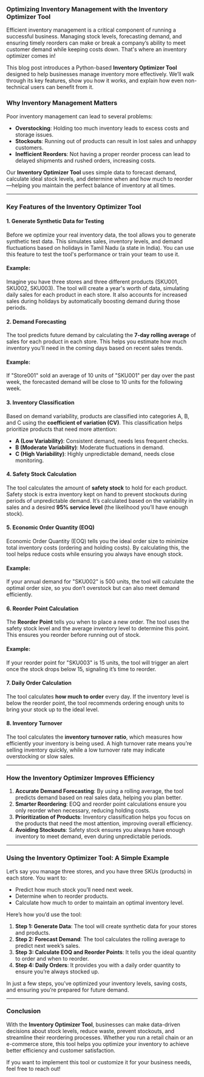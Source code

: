 ### **Optimizing Inventory Management with the Inventory Optimizer Tool**

Efficient inventory management is a critical component of running a successful business. Managing stock levels, forecasting demand, and ensuring timely reorders can make or break a company’s ability to meet customer demand while keeping costs down. That's where an inventory optimizer comes in!

This blog post introduces a Python-based **Inventory Optimizer Tool** designed to help businesses manage inventory more effectively. We’ll walk through its key features, show you how it works, and explain how even non-technical users can benefit from it.

### **Why Inventory Management Matters**

Poor inventory management can lead to several problems:
- **Overstocking**: Holding too much inventory leads to excess costs and storage issues.
- **Stockouts**: Running out of products can result in lost sales and unhappy customers.
- **Inefficient Reorders**: Not having a proper reorder process can lead to delayed shipments and rushed orders, increasing costs.

Our **Inventory Optimizer Tool** uses simple data to forecast demand, calculate ideal stock levels, and determine when and how much to reorder—helping you maintain the perfect balance of inventory at all times.

---

### **Key Features of the Inventory Optimizer Tool**

#### **1. Generate Synthetic Data for Testing**

Before we optimize your real inventory data, the tool allows you to generate synthetic test data. This simulates sales, inventory levels, and demand fluctuations based on holidays in Tamil Nadu (a state in India). You can use this feature to test the tool's performance or train your team to use it.

#### **Example:**
Imagine you have three stores and three different products (SKU001, SKU002, SKU003). The tool will create a year's worth of data, simulating daily sales for each product in each store. It also accounts for increased sales during holidays by automatically boosting demand during those periods.

#### **2. Demand Forecasting**

The tool predicts future demand by calculating the **7-day rolling average** of sales for each product in each store. This helps you estimate how much inventory you’ll need in the coming days based on recent sales trends.

#### **Example:**
If "Store001" sold an average of 10 units of "SKU001" per day over the past week, the forecasted demand will be close to 10 units for the following week.

#### **3. Inventory Classification**

Based on demand variability, products are classified into categories A, B, and C using the **coefficient of variation (CV)**. This classification helps prioritize products that need more attention:
- **A (Low Variability)**: Consistent demand, needs less frequent checks.
- **B (Moderate Variability)**: Moderate fluctuations in demand.
- **C (High Variability)**: Highly unpredictable demand, needs close monitoring.

#### **4. Safety Stock Calculation**

The tool calculates the amount of **safety stock** to hold for each product. Safety stock is extra inventory kept on hand to prevent stockouts during periods of unpredictable demand. It’s calculated based on the variability in sales and a desired **95% service level** (the likelihood you’ll have enough stock).

#### **5. Economic Order Quantity (EOQ)**

Economic Order Quantity (EOQ) tells you the ideal order size to minimize total inventory costs (ordering and holding costs). By calculating this, the tool helps reduce costs while ensuring you always have enough stock.

#### **Example:**
If your annual demand for "SKU002" is 500 units, the tool will calculate the optimal order size, so you don’t overstock but can also meet demand efficiently.

#### **6. Reorder Point Calculation**

The **Reorder Point** tells you when to place a new order. The tool uses the safety stock level and the average inventory level to determine this point. This ensures you reorder before running out of stock.

#### **Example:**
If your reorder point for "SKU003" is 15 units, the tool will trigger an alert once the stock drops below 15, signaling it’s time to reorder.

#### **7. Daily Order Calculation**

The tool calculates **how much to order** every day. If the inventory level is below the reorder point, the tool recommends ordering enough units to bring your stock up to the ideal level.

#### **8. Inventory Turnover**

The tool calculates the **inventory turnover ratio**, which measures how efficiently your inventory is being used. A high turnover rate means you’re selling inventory quickly, while a low turnover rate may indicate overstocking or slow sales.

---

### **How the Inventory Optimizer Improves Efficiency**

1. **Accurate Demand Forecasting**: By using a rolling average, the tool predicts demand based on real sales data, helping you plan better.
2. **Smarter Reordering**: EOQ and reorder point calculations ensure you only reorder when necessary, reducing holding costs.
3. **Prioritization of Products**: Inventory classification helps you focus on the products that need the most attention, improving overall efficiency.
4. **Avoiding Stockouts**: Safety stock ensures you always have enough inventory to meet demand, even during unpredictable periods.

---

### **Using the Inventory Optimizer Tool: A Simple Example**

Let’s say you manage three stores, and you have three SKUs (products) in each store. You want to:
- Predict how much stock you’ll need next week.
- Determine when to reorder products.
- Calculate how much to order to maintain an optimal inventory level.

Here’s how you’d use the tool:
1. **Step 1: Generate Data**: The tool will create synthetic data for your stores and products.
2. **Step 2: Forecast Demand**: The tool calculates the rolling average to predict next week’s sales.
3. **Step 3: Calculate EOQ and Reorder Points**: It tells you the ideal quantity to order and when to reorder.
4. **Step 4: Daily Orders**: It provides you with a daily order quantity to ensure you’re always stocked up.

In just a few steps, you’ve optimized your inventory levels, saving costs, and ensuring you’re prepared for future demand.

---

### **Conclusion**

With the **Inventory Optimizer Tool**, businesses can make data-driven decisions about stock levels, reduce waste, prevent stockouts, and streamline their reordering processes. Whether you run a retail chain or an e-commerce store, this tool helps you optimize your inventory to achieve better efficiency and customer satisfaction.

If you want to implement this tool or customize it for your business needs, feel free to reach out!

